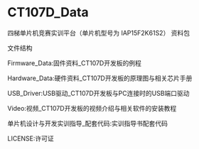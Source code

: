 # CT107D_Data
四梯单片机竞赛实训平台（单片机型号为 IAP15F2K61S2） 资料包

文件结构

Firmware_Data:固件资料_CT107D开发板的例程

Hardware_Data:硬件资料_CT107D开发板的原理图与相关芯片手册

USB_Driver:USB驱动_CT107D开发板与PC连接时的USB端口驱动

Video:视频_CT107D开发板的视频介绍与相关软件的安装教程

单片机设计与开发实训指导_配套代码:实训指导书配套代码

LICENSE:许可证